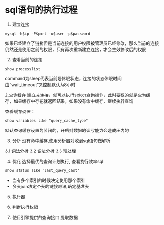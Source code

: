 # sql语句的执行过程
1. 建立连接

```
mysql -h$ip -P$port -u$user -p$password
```
如果已经建立了链接但是当前连接的用户权限被管理员已经修改，那么当前的连接仍然还是使用之前的权限，只有再次重新建立连接，才会生效修改后的权限

2. 查看当前的连接
```
show processlist
```
command为sleep代表当前是休眠状态，连接的状态休眠时间由“wait_timeout”来控制默认为8小时

2.查询缓存
建立完连接，就可以执行select查询操作，此时要做的就是查询缓存，如果缓存中存在就返回结果，如果没有命中缓存，继续执行查询

查看缓存设置：

```
show variables like "query_cache_type"
```

默认查询缓存设置的关闭的，开启对数据的读写能力会造成压力的

3. 分析
没有命中缓存,使用分析器对收到sql语句做解析

3.1 词法分析
3.2 语法分析
3.3 预处理

4. 优化
选择最优的查询计划执行, 查看执行效率sql
```
show status like 'last_query_cast'
```
* 当有多个索引的时候决定使用那个索引
* 多表join决定个表的链接顺讯,确定基准表

5. 执行器

1. 判断执行权限
2. 使用引擎提供的查询接口,提取数据







